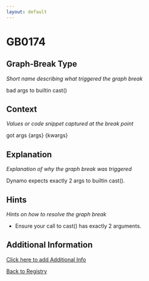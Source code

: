 ```yaml
---
layout: default
---
```

# GB0174

## Graph-Break Type
*Short name describing what triggered the graph break*

bad args to builtin cast()

## Context
*Values or code snippet captured at the break point*

got args {args} {kwargs}

## Explanation
*Explanation of why the graph break was triggered*

Dynamo expects exactly 2 args to builtin cast().

## Hints
*Hints on how to resolve the graph break*

- Ensure your call to cast() has exactly 2 arguments.


## Additional Information

<!-- ADDITIONAL INFORMATION START - Add custom information below this line -->

<!-- ADDITIONAL INFORMATION END -->


[Click here to add Additional Info](https://github.com/meta-pytorch/compile-graph-break-site/edit/main/docs/gb/gb0174.md)

[Back to Registry](../index.html)
